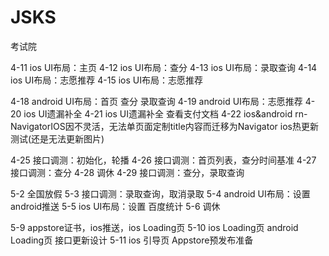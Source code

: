 # JSKS
考试院

4-11 ios UI布局：主页 
4-12 ios UI布局：查分
4-13 ios UI布局：录取查询
4-14 ios UI布局：志愿推荐
4-15 ios UI布局：志愿推荐

4-18 android UI布局：首页 查分 录取查询
4-19 android UI布局：志愿推荐
4-20 ios UI遗漏补全
4-21 ios UI遗漏补全 查看支付文档
4-22 ios&android rn-NavigatorIOS因不灵活，无法单页面定制title内容而迁移为Navigator  ios热更新测试(还是无法更新图片)

4-25 接口调测：初始化，轮播
4-26 接口调测：首页列表，查分时间基准
4-27 接口调测：查分
4-28 调休
4-29 接口调测：查分，录取查询

5-2  全国放假
5-3  接口调测：录取查询，取消录取
5-4  android UI布局：设置   android推送
5-5  ios  UI布局：设置   百度统计
5-6  调休

5-9  appstore证书，ios推送，ios Loading页
5-10 ios Loading页  android Loading页  接口更新设计
5-11 ios 引导页  Appstore预发布准备
